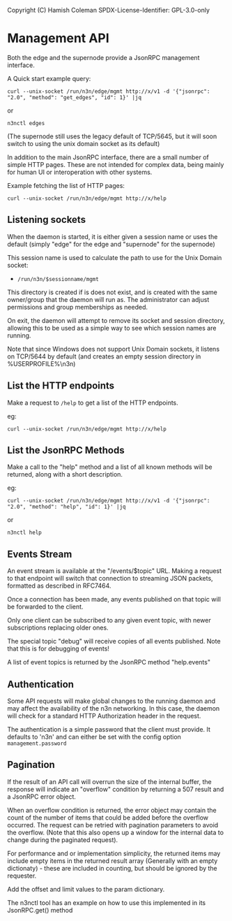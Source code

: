 Copyright (C) Hamish Coleman
SPDX-License-Identifier: GPL-3.0-only

# Management API

Both the edge and the supernode provide a JsonRPC management interface.

A Quick start example query:
```
curl --unix-socket /run/n3n/edge/mgmt http://x/v1 -d '{"jsonrpc": "2.0", "method": "get_edges", "id": 1}' |jq
```
or
```
n3nctl edges
```

(The supernode still uses the legacy default of TCP/5645, but it will soon
switch to using the unix domain socket as its default)

In addition to the main JsonRPC interface, there are a small number of simple
HTTP pages.  These are not intended for complex data, being mainly for
human UI or interoperation with other systems.

Example fetching the list of HTTP pages:
```
curl --unix-socket /run/n3n/edge/mgmt http://x/help
```

## Listening sockets

When the daemon is started, it is either given a session name or uses the
default (simply "edge" for the edge and "supernode" for the supernode)

This session name is used to calculate the path to use for the Unix Domain
socket:

- `/run/n3n/$sessionname/mgmt`

This directory is created if is does not exist, and is created with the
same owner/group that the daemon will run as.  The administrator can adjust
permissions and group memberships as needed.

On exit, the daemon will attempt to remove its socket and session directory,
allowing this to be used as a simple way to see which session names are
running.

Note that since Windows does not support Unix Domain sockets, it listens on
TCP/5644 by default (and creates an empty session directory in
%USERPROFILE%\n3n)

## List the HTTP endpoints

Make a request to `/help` to get a list of the HTTP endpoints.

eg:
```
curl --unix-socket /run/n3n/edge/mgmt http://x/help
```

## List the JsonRPC Methods

Make a call to the "help" method and a list of all known methods will be
returned, along with a short description.

eg:
```
curl --unix-socket /run/n3n/edge/mgmt http://x/v1 -d '{"jsonrpc": "2.0", "method": "help", "id": 1}' |jq
```
or
```
n3nctl help
```

## Events Stream

An event stream is available at the "/events/$topic" URL.  Making a request
to that endpoint will switch that connection to streaming JSON packets,
formatted as described in RFC7464.

Once a connection has been made, any events published on that topic will be
forwarded to the client.

Only one client can be subscribed to any given event topic, with newer
subscriptions replacing older ones.

The special topic "debug" will receive copies of all events published.
Note that this is for debugging of events!

A list of event topics is returned by the JsonRPC method "help.events"

## Authentication

Some API requests will make global changes to the running daemon and may
affect the availability of the n3n networking.  In this case, the daemon
will check for a standard HTTP Authorization header in the request.

The authentication is a simple password that the client must provide. It
defaults to 'n3n' and can either be set with the config option
`management.password`

## Pagination

If the result of an API call will overrun the size of the internal buffer,
the response will indicate an "overflow" condition by returning a 507 result
and a JsonRPC error object.

When an overflow condition is returned, the error object may contain the
count of the number of items that could be added before the overflow occurred.
The request can be retried with pagination parameters to avoid the overflow.
(Note that this also opens up a window for the internal data to change during
the paginated request).

For performance and or implementation simplicity, the returned items may
include empty items in the returned result array (Generally with an empty
dictionaty) - these are included in counting, but should be ignored by the
requester.

Add the offset and limit values to the param dictionary.

The n3nctl tool has an example on how to use this implemented in its
JsonRPC.get() method
